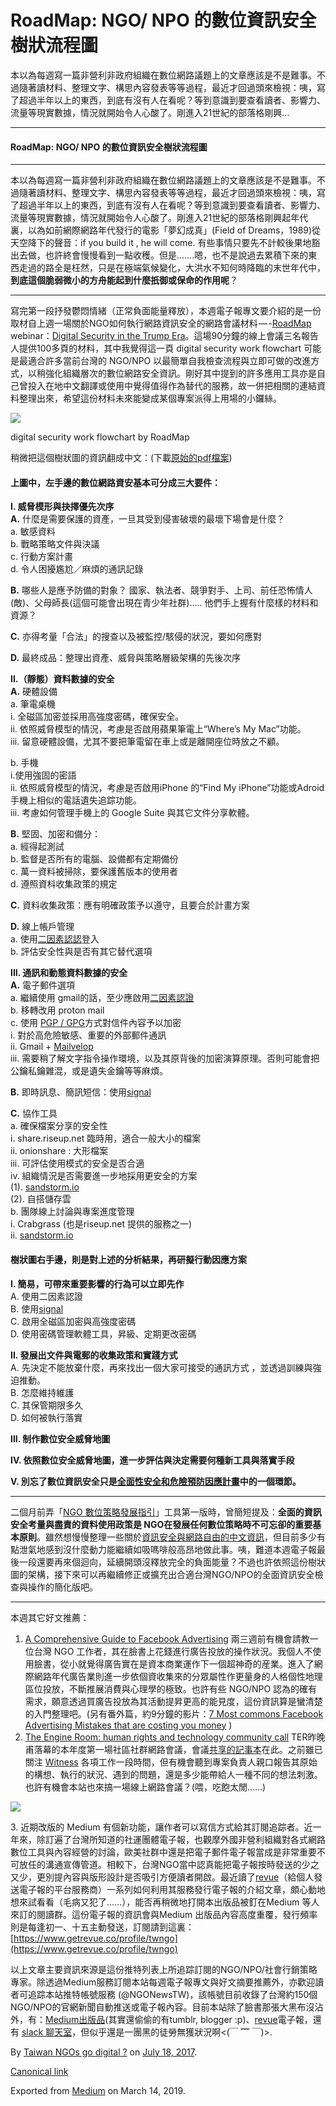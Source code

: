 RoadMap: NGO/ NPO 的數位資訊安全樹狀流程圖
==============================

本以為每週寫一篇非營利非政府組織在數位網路議題上的文章應該是不是難事。不過隨著讀材料、整理文字、構思內容發表等等過程，最近才回過頭來檢視：咦，寫了超過半年以上的東西，到底有沒有人在看呢？等到意識到要查看讀者、影響力、流量等現實數據，情況就開始令人心酸了。剛進入21世紀的部落格剛興…

* * *

#### RoadMap: NGO/ NPO 的數位資訊安全樹狀流程圖

* * *

本以為每週寫一篇非營利非政府組織在數位網路議題上的文章應該是不是難事。不過隨著讀材料、整理文字、構思內容發表等等過程，最近才回過頭來檢視：咦，寫了超過半年以上的東西，到底有沒有人在看呢？等到意識到要查看讀者、影響力、流量等現實數據，情況就開始令人心酸了。剛進入21世紀的部落格剛興起年代裏，以為如前網際網路年代發行的電影「夢幻成真」(Field of Dreams，1989)從天空降下的聲音：if you build it , he will come. 有些事情只要先不計較後果地豁出去做，也許終會慢慢看到一點收穫。但是…….嗯，也不是說過去累積下來的東西走過的路全是枉然，只是在極端氣候變化，大洪水不知何時降臨的末世年代中，**到底這個脆弱微小的方舟能起到什麼扺御或保命的作用呢**？

* * *

寫完第一段抒發鬱悶情緒（正常負面能量釋放），本週電子報專文要介紹的是一份取材自上週一場關於NGO如何執行網路資訊安全的網路會議材料 — -[RoadMap](https://roadmapconsulting.org) webinar：[Digital Security in the Trump Era](https://cc.readytalk.com/cc/s/meetingArchive?eventId=i6ajz0v97co5)。這場90分鐘的線上會議三名報告人提供100多頁的材料，其中我覺得這一頁  digital security work flowchart 可能是最適合許多當前台灣的 NGO/NPO 以最簡單自我檢查流程與立即可做的改進方式，以稍強化組織層次的數位網路安全資訊。剛好其中提到的許多應用工具亦是自己曾投入在地中文翻譯或使用中覺得值得作為替代的服務，故一併把相關的連結資料整理出來，希望這份材料未來能變成某個專案派得上用場的小鑼絲。

![](https://cdn-images-1.medium.com/max/1200/1*mefkZgg6FdFgFZW8LmhEKg.png)

digital security work flowchart by RoadMap

稍微把這個樹狀圖的資訊翻成中文：(下載[原始的pdf檔案](https://github.com/twngo/digital-strategy/blob/master/Digital_Security_Flow.pdf))

#### 上圖中，左手邊的數位網路資安基本可分成三大要件：

**I. 威脅模形與抉擇優先次序**  
**A.** 什麼是需要保護的資產，一旦其受到侵害破壞的最壞下場會是什麼？   
 a. 敏感資料  
 b. 戰略策略文件與決議  
 c. 行動方案計畫  
 d. 令人困擾尷尬／麻煩的通訊記錄

**B.** 哪些人是應予防備的對象？ 國家、執法者、競爭對手、上司、前任恐怖情人(敵)、父母師長(這個可能會出現在青少年社群)….. 他們手上握有什麼樣的材料和資源？

**C.** 亦得考量「合法」的搜查以及被監控/駭侵的狀況，要如何應對

**D.** 最終成品：整理出資產、威脅與策略層級架構的先後次序

**II.（靜態）資料數據的安全**  
**A.** 硬體設備  
a. 筆電桌機  
 i. 全磁區加密並採用高強度密碼，確保安全。  
 ii. 依照威脅模型的情況，考慮是否啟用蘋果筆電上“Where’s My Mac”功能。  
 iii. 留意硬體設備，尤其不要把筆電留在車上或是離開座位時放之不顧。

b. 手機   
 i.使用強固的密語  
 ii. 依照威脅模型的情況，考慮是否啟用iPhone 的“Find My iPhone”功能或Adroid手機上相似的電話遺失追踪功能。  
 iii. 考慮如何管理手機上的 Google Suite 與其它文件分享軟體。

**B.** 堅固、加密和備分：  
a. 經得起測試  
b. 監督是否所有的電腦、設備都有定期備份  
c. 萬一資料被掃除，要保護舊版本的使用者  
d. 遵照資枓收集政策的規定

**C.** 資料收集政策：應有明確政策予以遵守，且要合於計畫方案

**D.** 線上帳戶管理  
 a. 使用[二因素認認](https://www.theverge.com/2017/7/10/15946642/two-factor-authentication-online-security-mess)登入  
 b. 評估安全性與是否有其它替代選項

**III. 通訊和動態資料數據的安全**  
**A.** 電子郵件選項  
 a. 繼續使用 gmail的話，至少應啟用[二因素認證](https://www.theverge.com/2017/7/10/15946642/two-factor-authentication-online-security-mess)  
 b. 移轉改用 proton mail   
 c. 使用 [PGP / GPG](http://self.jxtsai.info/2015/09/gpg.html)方式對信件內容予以加密  
 i. 對於高危險敏感、重要的外部郵件通訊  
 ii. Gmail + [Mailvelop](http://self.jxtsai.info/2016/06/ailvelope-webmail.html)  
 iii. 需要稍了解文字指令操作環境，以及其原背後的加密演算原理。否則可能會把公鑰私鑰雜混，或是遺失金鑰等等麻煩。

**B.** 即時訊息、簡訊短信：使用[signal](https://todayfine.noblogs.org/121/)

**C.** 協作工具  
 a. 確保檔案分享的安全性  
 i. share.riseup.net 臨時用，適合一般大小的檔案  
 ii. onionshare : 大形檔案  
 iii. 可評估使用模式的安全是否合適  
 iv. 組織情況是否需要進一步地採用更安全的方案  
 (1). [sandstorm.io](http://self.jxtsai.info/2016/09/sandstorm.html)  
 (2). 自搭儲存雲  
 b. 團隊線上討論與專案進度管理  
 i. Crabgrass (也是riseup.net 提供的服務之一)  
 ii. [sandstorm.io](http://self.jxtsai.info/2016/09/sandstorm.html)

#### **樹狀圖右手邊，則是對上述的分析結果，再研擬行動因應方案**

**I. 簡易，可帶來重要影響的行為可以立即先作**  
 A. 使用二因素認證  
 B. 使用[signal](https://todayfine.noblogs.org/121/)   
 C. 啟用全磁區加密與高強度密碼  
 D. 使用密碼管理軟體工具，昇級、定期更改密碼

**II. 發展出文件與電郵的收集政策和實踐方式**  
 A. 先決定不能放棄什麼，再來找出一個大家可接受的通訊方式 ，並透過訓練與強迫推動。  
 B. 怎麼維持維護  
 C. 其保管期限多久  
 D. 如何被執行落實

**III. 制作數位安全威脅地圖**

**IV. 依照數位安全威脅地圖，進一步評估與決定需要何種新工具與落實手段**

**V. 別忘了數位資訊安全只是**[**全面性安全和危險預防因應計畫**](http://self.jxtsai.info/2016/06/holistic-security.html)**中的一個環節。**

* * *

二個月前弄「[NGO 數位策略發展指引](https://twngo.xyz/card.html)」工具第一版時，曾簡短提及：**全面的資訊安全考量與盡責的資料使用政策是 NGO在發展任何數位策略時不可忘卻的重要基本原則**。雖然想慢慢整理一些關於[資訊安全與網路自由的中文資訊](http://infosec.twngo.xyz)，但目前多少有點泄氣地感到沒什麼動力能繼續如吸嗎啡般高昂地做此事。咦，難道本週電子報最後一段還要再來個迴向，延續開頭沒釋放完全的負面能量？不過也許依照這份樹狀圖的架構，接下來可以再繼續修正或擴充出合適台灣NGO/NPO的全面資訊安全檢查與操作的簡化版吧。

* * *

本週其它好文推薦：

1.  [A Comprehensive Guide to Facebook Advertising](http://www.socialmediatoday.com/marketing/comprehensive-guide-facebook-advertising) 兩三週前有機會請教一位台灣 NGO 工作者，其在臉書上花錢進行廣告投放的操作狀況。我個人不使用臉書，從小就覺得廣告實在是資本商業運作下一個超神奇的産業。進入了網際網路年代廣告業則進一步依個資收集來的分眾屬性作更量身的人格個性地理區位投放，不斷推展消費與心理學的極致。也許有些 NGO/NPO 認為的確有需求，願意透過買廣告投放為其活動提昇更高的能見度，這份資訊算是蠻清楚的入門整理吧。(另有番外篇，約9分鐘的影片：[7 Most commons Facebook Advertising Mistakes that are costing you money](https://www.youtube.com/watch?v=HhAtms65vFk) )
2.  [The Engine Room: human rights and technology community call](https://www.theengineroom.org/announcing-the-next-human-rights-and-technology-community-call-july-17th/) TER昨晚甫落幕的本年度第一場社區社群網路會議，會議[共享的記事本](https://public.etherpad-mozilla.org/p/human-rights-tech-community-call)在此。之前雖已關注 [Witness](https://witness.org) 各項工作一段時間，但有機會聽到專案負責人親口報告其原始的構想、執行的狀況、遇到的問題，還是多少能帶給人一種不同的想法刺激。也許有機會本站也來搞一場線上網路會議？(喂，吃飽太閒……)

![](https://cdn-images-1.medium.com/max/600/1*fnqMMaeqNnvnVp7vfnG4xQ.png)

3\. 近期改版的 Medium 有個新功能，讓作者可以寫信方式給其訂閱追踪者。近一年來，除訂遍了台灣所知道的社運團體電子報，也觀摩外國非營利組織對各式網路數位工具與內容經營的討論，歐美社群中還是把電子郵件電子報當成是非常重要不可放任的溝通宣傳管道。相較下，台灣NGO當中認真能把電子報按時發送的少之又少，更別提內容與版形設計是否吸引方便讀者開啟。最近讀了[revue](https://blog.getrevue.co/)（給個人發送電子報的平台服務商）一系列如何利用其服務發行電子報的介紹文章，頗心動地想來試看看（毛病又犯了……），能否再稍微地打開本出版品被釘在Medium 等人來訂的閱讀群。這份電子報的資訊會與Medium 出版品內容高度重覆，發行頻率則是每逢初一、十五主動發送，訂閱請到這裏： [https://www.getrevue.co/profile/twngo](https://www.getrevue.co/profile/twngo)

以上文章主要資訊來源是這份推特列表上所追踪訂閱的NGO/NPO/社會行銷策略專家。除透過Medium服務訂閱本站每週電子報專文與好文摘要推薦外，亦歡迎讀者可追踪本站推特帳號服務 (@NGONewsTW)，該帳號目前收錄了台灣約150個NGO/NPO的官網新聞自動推送或電子報內容。目前本站除了臉書那張大黑布沒沾外，有：[Medium出版品](https://medium.twngo.xyz)(其實還偷偷的有tumblr, blogger :p)、[revue](https://www.getrevue.co/profile/twngo)電子報，還有 [slack 聊天室](https://github.com/twngo/digital-strategy/wiki/Code_of_Conduct)，但似乎還是一團黑的徒勞無獲狀況啊<(￣ ﹌ ￣)>.

By [Taiwan NGOs go digital ?](https://medium.com/@twngo) on [July 18, 2017](https://medium.com/p/c55fa9ec7ae1).

[Canonical link](https://medium.com/@twngo/roadmap-ngo-npo-%E7%9A%84%E6%95%B8%E4%BD%8D%E8%B3%87%E8%A8%8A%E5%AE%89%E5%85%A8%E6%A8%B9%E7%8B%80%E6%B5%81%E7%A8%8B%E5%9C%96-c55fa9ec7ae1)

Exported from [Medium](https://medium.com) on March 14, 2019.